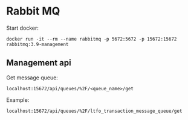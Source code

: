 # Rabbit MQ

Start docker:
```
docker run -it --rm --name rabbitmq -p 5672:5672 -p 15672:15672 rabbitmq:3.9-management
```

## Management api
Get message queue:
```
localhost:15672/api/queues/%2F/<queue_name>/get
```
Example:
```
localhost:15672/api/queues/%2F/ltfo_transaction_message_queue/get
```
